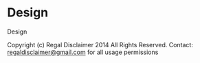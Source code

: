 Design
======

Design

Copyright (c) Regal Disclaimer 2014 All Rights Reserved.
Contact: regaldisclaimer@gmail.com for all usage permissions